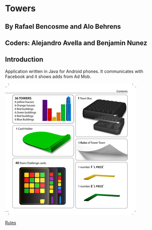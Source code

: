 # Towers 
## By Rafael Bencosme and Alo Behrens
## Coders: Alejandro Avella and Benjamin Nunez

## Introduction
Application written in Java for Android phones.  It communicates with Facebook and it shows adds from Ad Mob.

![Towers rules](images/rules.png)

[Rules](input/Rafa.htm)
